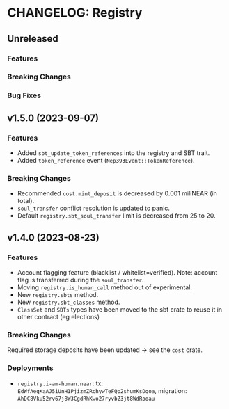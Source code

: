 <!-- markdownlint-disable MD013 -->
<!-- markdownlint-disable MD024 -->

<!--
Changelogs are for humans, not machines.
There should be an entry for every single version.
The same types of changes should be grouped.
The latest version comes first.
The release date of each version is displayed.

Usage:

Change log entries are to be added to the Unreleased section. Example entry:

* [#<PR-number>](https://github.com/umee-network/umee/pull/<PR-number>) <description>
-->

# CHANGELOG: Registry

## Unreleased

### Features

### Breaking Changes

### Bug Fixes

## v1.5.0 (2023-09-07)

### Features

- Added `sbt_update_token_references` into the registry and SBT trait.
- Added `token_reference` event (`Nep393Event::TokenReference`).

### Breaking Changes

- Recommended `cost.mint_deposit` is decreased by 0.001 miliNEAR (in total).
- `soul_transfer` conflict resolution is updated to panic.
- Default `registry.sbt_soul_transfer` limit is decreased from 25 to 20.

## v1.4.0 (2023-08-23)

### Features

- Account flagging feature (blacklist / whitelist=verified). Note: account flag is transferred during the `soul_transfer`.
- Moving `registry.is_human_call` method out of experimental.
- New `registry.sbts` method.
- New `registry.sbt_classes` method.
- `ClassSet` and `SBTs` types have been moved to the sbt crate to reuse it in other contract (eg elections)

### Breaking Changes

Required storage deposits have been updated -> see the `cost` crate.

### Deployments

- `registry.i-am-human.near`: tx: `EdWfAeqKaAJ5iUnH1PjizmZRchywTeFQp2shumKsDqoa`, migration: `AhDC8Vku52rv67j8W3CgdRhKwo27ryvbZ3jt8WdRooau`
